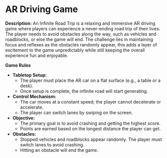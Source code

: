 # AR Driving Game
**Description:** An Infinite Road Trip is a relaxing and immersive AR driving game where players can experience a never-ending road trip of their lives. The player needs to avoid obstacles along the way, such as vehicles and roadblocks, or else the game will end. The challenge lies in maintaining focus and reflexes as the obstacles randomly appear, this adds a layer of excitement to the game unpredictably while still keeping the overall experience fun and enjoyable.

**Game Rules**
* **Tabletop Setup:**
  * The player must place the AR car on a flat surface (e.g., a table or a desk).
  * Once setup is complete, the infinite road will start generating.
* **Control Mechanism:**
  * The car moves at a constant speed; the player cannot decelerate or accelerate.
  * The player can switch lanes by swiping on the screen.
* **Objective:**
  * The primary goal is to avoid crashing and getting the highest score.
  * Points are earned based on the longest distance the player can get.
* **Obstacles:**
  * Stopped vehicles and roadblocks appear randomly. The player must switch lanes to avoid crashing.
  * Hitting an obstacle will end the game.
